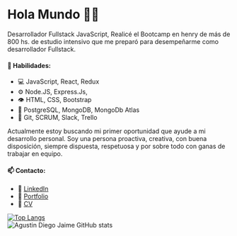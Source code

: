 <h1>Hola Mundo 🙋‍♂️</h1>

<p>Desarrollador Fullstack JavaScript, Realicé el Bootcamp en henry de más de 800 hs. de estudio intensivo que me preparó para desempeñarme como desarrollador Fullstack.</p>

<h4>🧠 Habilidades:</h4>
<ul>
  <li>💻 JavaScript, React, Redux</li>
  <li>⚙️ Node.JS, Express.Js,</li>
  <li>👁️  HTML, CSS, Bootstrap</li>
  <li>💽 PostgreSQL, MongoDB, MongoDb Atlas</li>
  <li>💬 Git, SCRUM, Slack, Trello</li>
</ul>

<p>Actualmente estoy buscando mi primer oportunidad que ayude a mi desarrollo personal. Soy una persona proactiva, creativa, con buena disposición, siempre dispuesta, respetuosa y por sobre todo con ganas de trabajar en equipo.</p>

<h4>📫 Contacto:</h4>
<ul>
  <li>📧 <a href='https://www.linkedin.com/in/pedro-d%C3%A1valos-088640210/'> LinkedIn </a> </li>
  <li>💼 <a href=''> Portfolio </a> </li>
  <li>📜 <a href=''> CV </a> </li>
</ul>

[![Top Langs](https://github-readme-stats.vercel.app/api/top-langs/?username=AgustinJaime99&layout=compact&theme=graywhite)](https://github.com/JehhS/github-readme-stats)
</br>
![Agustin Diego Jaime GitHub stats](https://github-readme-stats.vercel.app/api?username=agustinjaime99&show_icons=true&theme=radical&hide=issues,prs)
